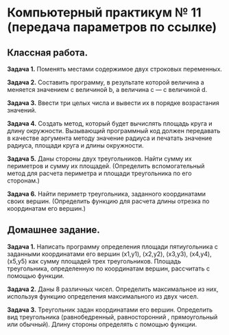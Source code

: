 <h1>Компьютерный практикум № 11 (передача параметров по ссылке)</h1>
<h2>Классная работа.</h2>
<b>Задача 1.</b> Поменять местами содержимое двух строковых переменных.

<b>Задача 2.</b> Составить программу, в результате которой величина а меняется значением с величиной b, а величина c — с величиной d.

<b>Задача 3.</b> Ввести три целых числа и вывести их в порядке возрастания значений.

<b>Задача 4.</b> Создать метод, который будет вычислять площадь круга и длину окружности. Вызывающий программный код должен передавать в качестве аргумента методу значение радиуса и печатать значение радиуса, площади круга и длины окружности.

<b>Задача 5.</b> Даны стороны двух треугольников. Найти сумму их периметров и сумму их площадей. (Определить вспомогательный метод для расчета периметра и площади треугольника по его сторонам.)

<b>Задача 6.</b> Найти периметр треугольника, заданного координатами своих вершин. (Определить функцию для расчета длины отрезка по координатам его вершин.)

<h2>Домашнее задание.</h2>
<b>Задача 1.</b> Написать программу определения площади пятиугольника с заданными координатами его вершин (x1,y1), (x2,y2), (x3,y3), (x4,y4), (x5,y5) как сумму площадей трех треугольников. Площадь треугольника, определенную по координатам вершин, рассчитать с помощью функции.

<b>Задача 2.</b> Даны 8 различных чисел. Определить максимальное из них, используя функцию определения максимального из двух чисел.

<b>Задача 3.</b> Треугольник задан координатами его вершин. Определить вид треугольника (равнобедренный, равносторонний , прямоугольный или обычный). Длину стороны определять с помощью функции.
